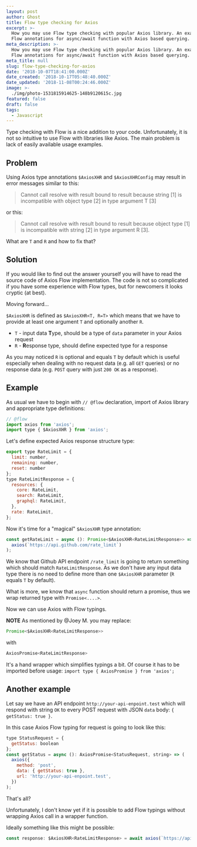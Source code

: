 ```yaml
---
layout: post
author: Ghost
title: Flow type checking for Axios
excerpt: >-
  How you may use Flow type checking with popular Axios library. An example of
  Flow annotations for async/await function with Axios based querying.
meta_description: >-
  How you may use Flow type checking with popular Axios library. An example of
  Flow annotations for async/await function with Axios based querying.
meta_title: null
slug: flow-type-checking-for-axios
date: '2018-10-07T18:41:00.000Z'
date_created: '2018-10-17T05:48:40.000Z'
date_updated: '2018-11-08T00:24:46.000Z'
image: >-
  ./img/photo-1531815914625-148b9120615c.jpg
featured: false
draft: false
tags:
  - Javascript
---
```

Type checking with Flow is a nice addition to your code. Unfortunately, it is not so intuitive to use Flow with libraries like Axios. The main problem is lack of easily available usage examples.

## Problem

Using Axios type annotations `$AxiosXHR` and `$AxiosXHRConfig` may result in error messages similar to this:

> Cannot call resolve with result bound to result because string [1] is incompatible with object type [2] in type argument T [3]

or this:

> Cannot call resolve with result bound to result because object type [1] is incompatible with string [2] in type argument R [3].

What are `T` and `R` and how to fix that?

## Solution

If you would like to find out the answer yourself you will have to read the source code of Axios Flow implementation. The code is not so complicated if you have some experience with Flow types, but for newcomers it looks cryptic (at best).

Moving forward...

`$AxiosXHR` is defined as `$AxiosXHR<T, R=T>` which means that we have to provide at least one argument `T` and optionally another `R`.

- `T` - input data **T**ype, should be a type of `data` parameter in your Axios request
- `R` - **R**esponse type, should define expected type for a response

As you may noticed `R` is optional and equals `T` by default which is useful especially when dealing with no request data (e.g. all `GET` queries) or no response data (e.g. `POST` query with just `200 OK` as a response).

## Example

As usual we have to begin with `// @flow` declaration, import of Axios library and appropriate type definitions:

```javascript
// @flow
import axios from 'axios';
import type { $AxiosXHR } from 'axios';
```

Let's define expected Axios response structure type:

```javascript
export type RateLimit = {
  limit: number,
  remaining: number,
  reset: number
};
type RateLimitResponse = {
  resources: {
    core: RateLimit,
    search: RateLimit,
    graphql: RateLimit,
  },
  rate: RateLimit,
};
```

Now it's time for a "magical" `$AxiosXHR` type annotation:

```javascript
const getRateLimit = async (): Promise<$AxiosXHR<RateLimitResponse>> => (
  axios(`https://api.github.com/rate_limit`)
);
```

We know that Github API endpoint `/rate_limit` is going to return something which should match `RateLimitResponse`. As we don't have any input data type there is no need to define more than one `$AxiosXHR` parameter (`R` equals `T`  by default).

What is more, we know that `async` function should return a promise, thus we wrap returned type with `Promise<....>`.

Now we can use Axios with Flow typings.

**NOTE**
As mentioned by @Joey M. you may replace:
```javascript
Promise<$AxiosXHR<RateLimitResponse>>
```
with
```javascript
AxiosPromise<RateLimitResponse>
```
It's a hand wrapper which simplifies typings a bit. Of course it has to be imported before usage: `import type { AxiosPromise } from 'axios';`

## Another example

Let say we have an API endpoint `http://your-api-enpoint.test` which will respond with string `OK` to every POST request with JSON `data` body: `{ getStatus: true }`.

In this case Axios Flow typing for request is going to look like this:

```javascript
type StatusRequest = {
  getStatus: boolean
};
const getStatus = async (): AxiosPromise<StatusRequest, string> => (
  axios({
    method: 'post',
    data: { getStatus: true },
    url: 'http://your-api-enpoint.test',
  })
);
```

That's all?

Unfortunately, I don't know yet if it is possible to add Flow typings without wrapping Axios call in a wrapper function.

Ideally something like this might be possible:

```javascript
const response: $AxiosXHR<RateLimitResponse> = await axios(`https://api.github.com/rate_limit`);
```


